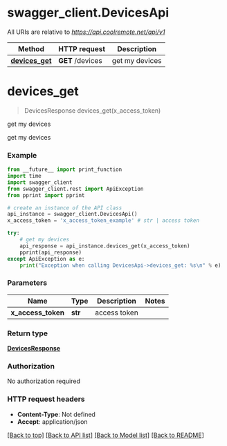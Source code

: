 # swagger_client.DevicesApi

All URIs are relative to *https://api.coolremote.net/api/v1*

Method | HTTP request | Description
------------- | ------------- | -------------
[**devices_get**](DevicesApi.md#devices_get) | **GET** /devices | get my devices

# **devices_get**
> DevicesResponse devices_get(x_access_token)

get my devices

get my devices

### Example
```python
from __future__ import print_function
import time
import swagger_client
from swagger_client.rest import ApiException
from pprint import pprint

# create an instance of the API class
api_instance = swagger_client.DevicesApi()
x_access_token = 'x_access_token_example' # str | access token

try:
    # get my devices
    api_response = api_instance.devices_get(x_access_token)
    pprint(api_response)
except ApiException as e:
    print("Exception when calling DevicesApi->devices_get: %s\n" % e)
```

### Parameters

Name | Type | Description  | Notes
------------- | ------------- | ------------- | -------------
 **x_access_token** | **str**| access token | 

### Return type

[**DevicesResponse**](DevicesResponse.md)

### Authorization

No authorization required

### HTTP request headers

 - **Content-Type**: Not defined
 - **Accept**: application/json

[[Back to top]](#) [[Back to API list]](../README.md#documentation-for-api-endpoints) [[Back to Model list]](../README.md#documentation-for-models) [[Back to README]](../README.md)

